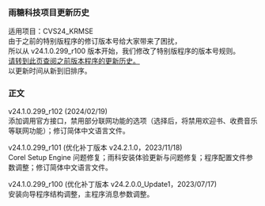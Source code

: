 ### 雨糖科技项目更新历史
适用项目：CVS24_KRMSE<br>
由于之前的特别版程序的修订版本号给大家带来了困扰，<br>
所以从 v24.1.0.299_r100 版本开始，我们修改了特别版程序的版本号规则。<br>
[请转到此页查阅之前版本程序的更新历史。](https://github.com/RainCandyTech/RCProject_UpdateHistory/blob/main/CVS24_KRMSE_Legacy.md)<br>
以更新时间从新到旧排序。
### 正文
v24.1.0.299_r102 (2024/02/19)<br>
添加调用官方接口，禁用部分联网功能的选项（选择后，将禁用欢迎书、收费音乐等联网功能）；修订简体中文语言文件。

v24.1.0.299_r101 (优化补丁版本 v24.2.1.0，2023/11/18)<br>
Corel Setup Engine 问题修复；雨科安装体验更新与问题修复；程序配置文件参数调整；修订简体中文语言文件。

v24.1.0.299_r100 (优化补丁版本 v24.2.0.0_Update1，2023/07/17)<br>
安装向导程序结构调整，主程序消息参数调整。
